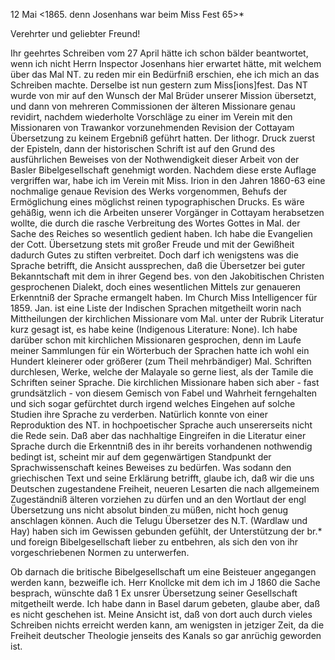  12 Mai <1865. denn Josenhans war beim Miss Fest 65>*

Verehrter und geliebter Freund!

Ihr geehrtes Schreiben vom 27 April hätte ich schon bälder beantwortet, wenn ich nicht Herrn Inspector Josenhans hier erwartet hätte, mit welchem über das Mal NT. zu reden mir ein Bedürfniß erschien, ehe ich mich an das Schreiben machte. Derselbe ist nun gestern zum Miss[ions]fest. Das NT wurde von mir auf den Wunsch der Mal Brüder unserer Mission übersetzt, und dann von mehreren Commissionen der älteren Missionare genau revidirt, nachdem wiederholte Vorschläge zu einer im Verein mit den Missionaren von Trawankor vorzunehmenden Revision der Cottayam Übersetzung zu keinem Ergebniß geführt hatten. Der lithogr. Druck zuerst der Episteln, dann der historischen Schrift ist auf den Grund des ausführlichen Beweises von der Nothwendigkeit dieser Arbeit von der Basler Bibelgesellschaft genehmigt worden. Nachdem diese erste Auflage vergriffen war, habe ich im Verein mit Miss. Irion in den Jahren 1860-63 eine nochmalige genaue Revision des Werks vorgenommen, Behufs der Ermöglichung eines möglichst reinen typographischen Drucks. 
Es wäre gehäßig, wenn ich die Arbeiten unserer Vorgänger in Cottayam herabsetzen wollte, die durch die rasche Verbreitung des Wortes Gottes in Mal. der Sache des Reiches so wesentlich gedient haben. Ich habe die Evangelien der Cott. Übersetzung stets mit großer Freude und mit der Gewißheit dadurch Gutes zu stiften verbreitet. Doch darf ich wenigstens was die Sprache betrifft, die Ansicht aussprechen, daß die Übersetzer bei guter Bekanntschaft mit dem in ihrer Gegend bes. von den Jakobitischen Christen gesprochenen Dialekt, doch eines wesentlichen Mittels zur genaueren Erkenntniß der Sprache ermangelt haben. Im Church Miss Intelligencer für 1859. Jan. ist eine Liste der Indischen Sprachen mitgetheilt worin nach Mittheilungen der kirchlichen Missionare vom Mal. unter der Rubrik Literatur kurz gesagt ist, es habe keine (Indigenous Literature: None). Ich habe darüber schon mit kirchlichen Missionaren gesprochen, denn im Laufe meiner Sammlungen für ein Wörterbuch der Sprachen hatte ich wohl ein Hundert kleinerer oder größerer (zum Theil mehrbändiger) Mal. Schriften durchlesen, Werke, welche der Malayale so gerne liest, als der Tamile die Schriften seiner Sprache. Die kirchlichen Missionare haben sich aber - fast grundsätzlich - von diesem Gemisch von Fabel und Wahrheit ferngehalten und sich sogar gefürchtet durch irgend welches Eingehen auf solche Studien ihre Sprache zu verderben. Natürlich konnte von einer Reproduktion des NT. in hochpoetischer Sprache auch unsererseits nicht die Rede sein. Daß aber das nachhaltige Eingreifen in die Literatur einer Sprache durch die Erkenntniß des in ihr bereits vorhandenen nothwendig bedingt ist, scheint mir auf dem gegenwärtigen Standpunkt der Sprachwissenschaft keines Beweises zu bedürfen. Was sodann den griechischen Text und seine Erklärung betrifft, glaube ich, daß wir die uns Deutschen zugestandene Freiheit, neueren Lesarten die nach allgemeinem Zugeständniß älteren vorziehen zu dürfen und an den Wortlaut der engl Übersetzung uns nicht absolut binden zu müßen, nicht hoch genug anschlagen können. Auch die Telugu Übersetzer des N.T. (Wardlaw und Hay) haben sich im Gewissen gebunden gefühlt, der Unterstützung der br.* und foreign Bibelgesellschaft lieber zu entbehren, als sich den von ihr vorgeschriebenen Normen zu unterwerfen.

Ob darnach die britische Bibelgesellschaft um eine Beisteuer angegangen werden kann, bezweifle ich. Herr Knollcke mit dem ich im J 1860 die Sache besprach, wünschte daß 1 Ex unsrer Übersetzung seiner Gesellschaft mitgetheilt werde. Ich habe dann in Basel darum gebeten, glaube aber, daß es nicht geschehen ist. Meine Ansicht ist, daß von dort auch durch vieles Schreiben nichts erreicht werden kann, am wenigsten in jetziger Zeit, da die Freiheit deutscher Theologie jenseits des Kanals so gar anrüchig geworden ist.
